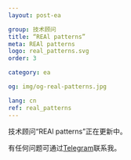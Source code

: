 ```yaml
---
layout: post-ea

group: 技术顾问
title: “REAl patterns”
meta: REAl patterns
logo: real_patterns.svg
order: 3

category: ea

og: img/og-real-patterns.jpg

lang: cn
ref: real_patterns
---
```


技术顾问“REAl patterns”正在更新中。

有任何问题可通过<a href="https://t.me/chutkoy" target="_blank">Telegram</a>联系我。
